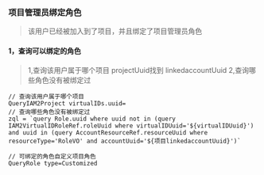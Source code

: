 ### 项目管理员绑定角色

> 该用户已经被加入到了项目，并且绑定了项目管理员角色

#### 1，查询可以绑定的角色
> 1,查询该用户属于哪个项目 projectUuid找到 linkedaccountUuid
> 2,查询哪些角色没有被绑定过
```
// 查询该用户属于哪个项目
QueryIAM2Project virtualIDs.uuid=
// 查询哪些角色没有被绑定过
zql = `query Role.uuid where uuid not in (query IAM2VirtualIDRoleRef.roleUuid where virtualIDUuid='${virtualIDUuid}') and uuid in (query AccountResourceRef.resourceUuid where resourceType='RoleVO' and accountUuid='${项目linkedaccountUuid}')`

// 可绑定的角色自定义项目角色
QueryRole type=Customized
```
